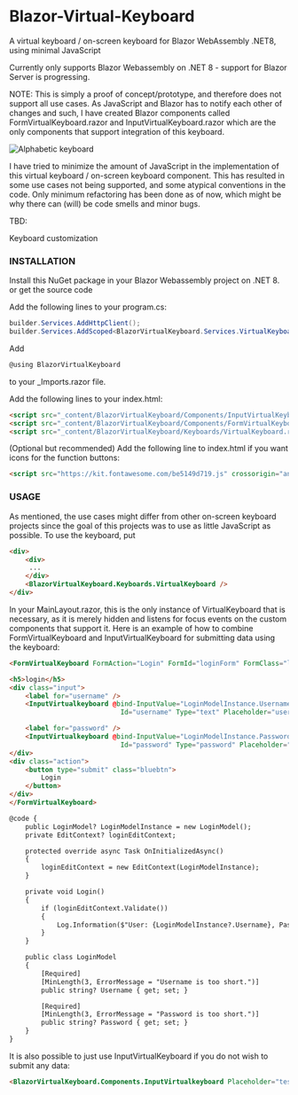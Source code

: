 # Blazor-Virtual-Keyboard
A virtual keyboard / on-screen keyboard for Blazor WebAssembly .NET8, using minimal JavaScript

Currently only supports Blazor Webassembly on .NET 8 - support for Blazor Server is progressing.

NOTE: This is simply a proof of concept/prototype, and therefore does not support all use cases. As JavaScript and Blazor has to notify each other of changes and such, I have created Blazor components called FormVirtualKeyboard.razor and InputVirtualKeyboard.razor which are the only components that support integration of this keyboard.

![Alphabetic keyboard](https://i.imgur.com/yU4Bx4H.png)

I have tried to minimize the amount of JavaScript in the implementation of this virtual keyboard / on-screen keyboard component. This has resulted in some use cases not being supported, and some atypical conventions in the code. Only minimum refactoring has been done as of now, which might be why there can (will) be code smells and minor bugs.

TBD:

Keyboard customization
### INSTALLATION

Install this NuGet package in your Blazor Webassembly project on .NET 8. or get the source code

Add the following lines to your program.cs: 
```csharp
builder.Services.AddHttpClient(); 
builder.Services.AddScoped<BlazorVirtualKeyboard.Services.VirtualKeyboardService>();
```

Add 
```csharp
@using BlazorVirtualKeyboard 
```
to your _Imports.razor file.

Add the following lines to your index.html: 
```html
<script src="_content/BlazorVirtualKeyboard/Components/InputVirtualKeyboard.razor.js"></script> 
<script src="_content/BlazorVirtualKeyboard/Components/FormVirtualKeyboard.razor.js"></script> 
<script src="_content/BlazorVirtualKeyboard/Keyboards/VirtualKeyboard.razor.js"></script>
```

(Optional but recommended) Add the following line to index.html if you want icons for the function buttons: 
```html
<script src="https://kit.fontawesome.com/be5149d719.js" crossorigin="anonymous"></script>
```

### USAGE
As mentioned, the use cases might differ from other on-screen keyboard projects since the goal of this projects was to use as little JavaScript as possible. To use the keyboard, put
```html
<div>
    <div>
     ... 
    </div> 
    <BlazorVirtualKeyboard.Keyboards.VirtualKeyboard /> 
</div>
```

In your MainLayout.razor, this is the only instance of VirtualKeyboard that is necessary, as it is merely hidden and listens for focus events on the custom components that support it. Here is an example of how to combine FormVirtualKeyboard and InputVirtualKeyboard for submitting data using the keyboard: 
```html
<FormVirtualKeyboard FormAction="Login" FormId="loginForm" FormClass="login-form row-1 test-form" EditContext="loginEditContext">

<h5>login</h5>
<div class="input">
    <label for="username" />
    <InputVirtualkeyboard @bind-InputValue="LoginModelInstance.Username"
                            Id="username" Type="text" Placeholder="username" />

    <label for="password" />
    <InputVirtualkeyboard @bind-InputValue="LoginModelInstance.Password"
                            Id="password" Type="password" Placeholder="password" />
</div>
<div class="action">
    <button type="submit" class="bluebtn">
        Login
    </button>
</div>
</FormVirtualKeyboard>

@code {
    public LoginModel? LoginModelInstance = new LoginModel();
    private EditContext? loginEditContext;

    protected override async Task OnInitializedAsync()
    {
        loginEditContext = new EditContext(LoginModelInstance);
    }

    private void Login()
    {
        if (loginEditContext.Validate())
        {
            Log.Information($"User: {LoginModelInstance?.Username}, Password: {LoginModelInstance?.Password}");
        }
    }

    public class LoginModel
    {
        [Required]
        [MinLength(3, ErrorMessage = "Username is too short.")]
        public string? Username { get; set; }

        [Required]
        [MinLength(3, ErrorMessage = "Password is too short.")]
        public string? Password { get; set; }
    }
}
```
It is also possible to just use InputVirtualKeyboard if you do not wish to submit any data:
```html
<BlazorVirtualKeyboard.Components.InputVirtualkeyboard Placeholder="test" Id="test" Type="text"/>
```
